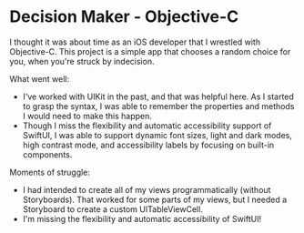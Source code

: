#  Decision Maker - Objective-C

I thought it was about time as an iOS developer that I wrestled with Objective-C. This project is a simple app that chooses a random choice for you, when you're struck by indecision.

What went well:
* I've worked with UIKit in the past, and that was helpful here. As I started to grasp the syntax, I was able to remember the properties and methods I would need to make this happen.
* Though I miss the flexibility and automatic accessibility support of SwiftUI, I was able to support dynamic font sizes, light and dark modes, high contrast mode, and accessibility labels by focusing on built-in components.

Moments of struggle:
* I had intended to create all of my views programmatically (without Storyboards). That worked for some parts of my views, but I needed a Storyboard to create a custom UITableViewCell.
* I'm missing the flexibility and automatic accessibility of SwiftUI!
